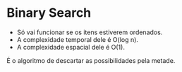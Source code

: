 # Binary Search

- Só vai funcionar se os itens estiverem ordenados.
- A complexidade temporal dele é O(log n).
- A complexidade espacial dele é O(1).

É o algoritmo de descartar as possibilidades pela metade.


